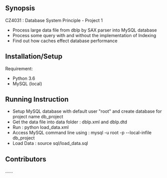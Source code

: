 ## Synopsis
CZ4031 : Database System Principle - Project 1
- Process large data file from dblp by SAX parser into MySQL database
- Process some query with and without the implementation of Indexing
- Find out how caches effect database performance

## Installation/Setup
Requirement:
- Python 3.6
- MySQL (local)

## Running Instruction
- Setup MySQL database with default user "root" and create database for project name db_project
- Get the data file into data folder : dblp.xml and dblp.dtd
- Run : python load_data.xml
- Access MySQL command line using : mysql -u root -p --local-infile db_project
- Load Data : source sql/load_data.sql

## Contributors
......
